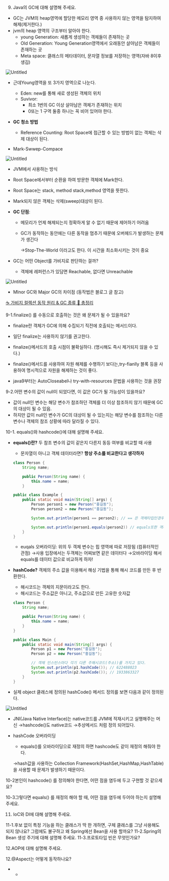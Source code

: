 9. Java의 GC에 대해 설명해 주세요.

- GC는 JVM의 heap영역에 할당한 메모리 영역 중 사용하지 않는 영역을 탐지하여 해제(제거한다.)
- jvm의 heap 영역의 구조부터 알아야 한다.
    - young Generation: 새롭게 생성하는 객체들이 존재하는 곳
    - Old Generation: Young Generation영역에서 오래동안 살아남은 객체들이 존재하는 곳
    - Meta space: 클래스의 메타데이터, 문자열 정보를 저장하는 영역(자바 8이후 생김)

![Untitled](https://prod-files-secure.s3.us-west-2.amazonaws.com/b8f02756-93e8-4d07-9515-e8736cbeff65/8f918f14-f700-4106-ae6c-9e128652d6c2/Untitled.png)

- 근데Young영역을 또 3가지 영역으로 나눈다.
    - Eden: new를 통해 새로 생성된 객체의 위치
    - Suvivor:
        - 최소 1번의 GC 이상 살아남은 객체가 존재하는 위치
        - 0또는 1 구역 둘중 하나는 꼭 비어 있어야 한다.

- **GC 청소 방법**
    - Reference Counting: Root Space에 접근할 수 있는 방법이 없는 객체는 삭제 대상이 된다.
- Mark-Swwep-Compace

![Untitled](https://prod-files-secure.s3.us-west-2.amazonaws.com/b8f02756-93e8-4d07-9515-e8736cbeff65/cfef2a2a-7546-4381-a5a7-ec71357a8763/Untitled.png)

- JVM에서 사용하는 방식
- Root Space에서부터 순환을 하여 방문한 객체에 Mark한다.
- Root Space는 stack, method stack,method 영역을 뜻한다.
- Mark되지 않은 객체는 삭제(sweep)대상이 된다.

- **GC 단점**:
    - 메모리가 언제 해제되는지 정확하게 알 수 없기 때문에 제어하기 어려움
    - GC가 동작하는 동안에는 다른 동작을 멈추기 때문에 오버헤드가 발생하는 문제가 생긴다
    
       →Stop-The-World 이라고도 한다. 이 시간을 최소화시키는 것이 중요
    
- GC는 어떤 Object를 가비지로 판단하는 걸까?
    - 객체에 레퍼런스가 있담면 Reachable, 없다면 Unreachable

![Untitled](https://prod-files-secure.s3.us-west-2.amazonaws.com/b8f02756-93e8-4d07-9515-e8736cbeff65/654b97ba-0a02-4124-aa87-08c9c67054ab/Untitled.png)

- MInor GC와 Major GC의 차이점 (동작법은 블로그 글 참고)

[☕ 가비지 컬렉션 동작 원리 & GC 종류 💯 총정리](https://inpa.tistory.com/entry/JAVA-☕-가비지-컬렉션GC-동작-원리-알고리즘-💯-총정리)

9-1.finalize() 를 수동으로 호출하는 것은 왜 문제가 될 수 있을까요?

- finalize란 객체가 GC에 의해 수집되기 직전에 호출되는 메서드이다.

- 일단 finalize는 사용하지 않기를 권고한다.
- finalize()메서드의 호출 시점이 불확실하다. (명시해도 즉시 제거되지 않을 수 있다.)
- finalize()메서드를 사용하여 자원 해제를 수행하기 보다는,try-fianlly 블록 등을 사용하여 명시적으로 자원을 해제하는 것이 좋다.
- java9부터는 AutoCloseabel나 try-with-resources 문법을 사용하는 것을 권장

9-2.어떤 변수의 값이 null이 되었다면, 이 값은 GC가 될 가능성이 있을까요?

- 값이 null인 변수는 해당 변수가 참조하던 객체를 더 이상 참조하지 않기 때문에 GC의 대상이 될 수 있음.
- 하지만 값이 null인 변수가 GC의 대상이 될 수 있는지는 해당 변수를 참조하는 다른 변수나 객체의 참조 상황에 따라 달라질 수 있다.

10-1. equals()와 hashcode()에 대해 설명해 주세요.

- **equals()란?** 두 참조 변수의 값이 같은지 다른지 동등 여부를 비교할 때 사용
    - 문자열이 아니고 객체 데이터라면? **항상 주소를 비교한다고 생각하자**
    
    ```java
    class Person {
        String name;
    
        public Person(String name) {
            this.name = name;
        }
    
    public class Example {
        public static void main(String[] args) {
            Person person1 = new Person("홍길동");
            Person person2 = new Person("홍길동");
    
            System.out.println(person1 == person2); // == 은 객체타입인경우 주소값을 비교한다. 서로다른 객체는 다른 주소를 가지고 있기 때문에 false가 출력됨
    
            System.out.println(person1.equals(person2)) // equals또한 객체타입인경우 주소값을 비교하기 때문에 false가 출력된다.
        }
    }
    ```
    
    - euqals 오버라이딩: 위의 두 객체 변수는 힙 영역에 따로 저장됨 (컴퓨터적인 관점)
    →사용 입장에서는 두객체는 어찌보면 같은 데이터다
    →오바라이딩 해서 equals를 데이터 값으로 비교하게 하자!
- **hashCode?** 객체의 주소 값을 이용해서 해싱 기법을 통해 해시 코드를 만든 후 반환한다.
    - 해시코드는 객체의 지문이라고도 한다.
    - 해시코드는 주소값은 아니고, 주소값으로 만든 고유한 숫자값
    
    ```java
    class Person {
        String name;
    
        public Person(String name) {
            this.name = name;
        }
    }
    
    public class Main {
        public static void main(String[] args) {
            Person p1 = new Person("홍길동");
            Person p2 = new Person("홍길동");
    
            // 객체 인스턴스마다 각기 다른 주해시코드(주소))를 가지고 있다.
            System.out.println(p1.hashCode()); // 622488023
            System.out.println(p2.hashCode()); // 1933863327
        }
    }
    ```
    

- 실제 object 클래스에 정의된 hashCode() 메서드 정의를 보면 다음과 같이 정의된다.

![Untitled](https://prod-files-secure.s3.us-west-2.amazonaws.com/b8f02756-93e8-4d07-9515-e8736cbeff65/c23da09e-1525-4e24-9d35-dae33ac34b70/Untitled.png)

- JNI(Java Native Interface)는 native코드를 JVM에 적재시키고 실행해주는 머신
→hashcode()도 native코드
→추상메서드 처럼 정의 되어있다.
- hashCode 오버라이딩
    - equals()를 오바라이딩으로 재정의 하면 hashcode도 같이 재정의 해줘야 한다.
    
    →hash값을 사용하는 Collection Framework(HashSet,HashMap,HashTable)을 사용할 때 문제가 발생하기 때문이다.
    

10-2본인이 hashcode() 를 정의해야 한다면, 어떤 점을 염두에 두고 구현할 것 같으세요?

10-3그렇다면 equals() 를 재정의 해야 할 때, 어떤 점을 염두에 두어야 하는지 설명해 주세요.

11. IoC와 DI에 대해 설명해 주세요.

11-1.후보 없이 특정 기능을 하는 클래스가 딱 한 개하면, 구체 클래스를 그냥 사용해도 되지 않나요? 그럼에도 불구하고 왜 Spring에선 Bean을 사용 할까요?
11-2.Spring의 Bean 생성 주기에 대해 설명해 주세요.
11-3.프로토타입 빈은 무엇인가요?

12.AOP에 대해 설명해 주세요.

12.@Aspect는 어떻게 동작하나요?

- 
    -